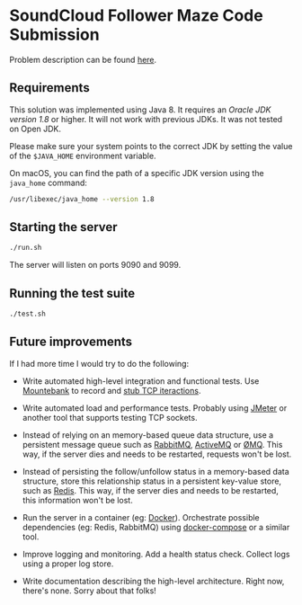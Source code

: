 # SoundCloud Follower Maze Code Submission

Problem description can be found [here](package/instructions.md).

## Requirements

This solution was implemented using Java 8. It requires an *Oracle JDK version 1.8* or higher. It will not work with previous JDKs. It was not tested on Open JDK.

Please make sure your system points to the correct JDK by setting the value of the `$JAVA_HOME` environment variable.

On macOS, you can find the path of a specific JDK version using the `java_home` command:

```sh
/usr/libexec/java_home --version 1.8
```

## Starting the server

```sh
./run.sh
```

The server will listen on ports 9090 and 9099.

## Running the test suite

```sh
./test.sh
```

## Future improvements

If I had more time I would try to do the following:

- Write automated high-level integration and functional tests. Use [Mountebank](http://www.mbtest.org) to record and [stub TCP iteractions](http://www.mbtest.org/docs/protocols/tcp).

- Write automated load and performance tests. Probably using [JMeter](http://jmeter.apache.org) or another tool that supports testing TCP sockets.

- Instead of relying on an memory-based queue data structure, use a persistent message queue such as [RabbitMQ](https://www.rabbitmq.com), [ActiveMQ](http://activemq.apache.org) or [ØMQ](http://zeromq.org). This way, if the server dies and needs to be restarted, requests won't be lost.

- Instead of persisting the follow/unfollow status in a memory-based data structure, store this relationship status in a persistent key-value store, such as [Redis](https://redis.io). This way, if the server dies and needs to be restarted, this information won't be lost.

- Run the server in a container (eg: [Docker](https://www.docker.com)). Orchestrate possible dependencies (eg: Redis, RabbitMQ) using [docker-compose](https://docs.docker.com/compose/) or a similar tool.

- Improve logging and monitoring. Add a health status check. Collect logs using a proper log store.

- Write documentation describing the high-level architecture. Right now, there's none. Sorry about that folks!
